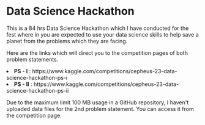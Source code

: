 # Data Science Hackathon #

This is a 84 hrs Data Science Hackathon which I have conducted for the fest where in you are expected to use your data science skills to help save a planet from the problems which they are facing. <br>

Here are the links which will direct you to the competition pages of both problem statements.
<li>
  <strong>PS - I</strong> : https://www.kaggle.com/competitions/cepheus-23-data-science-hackathon-ps-i 
<li>
  <strong>PS - II</strong> : https://www.kaggle.com/competitions/cepheus-23-data-science-hackathon-ps-ii

Due to the maximum limit 100 MB usage in a GitHub repository, I haven't uploaded data files for the 2nd problem statement. You can access it from the competition page.
